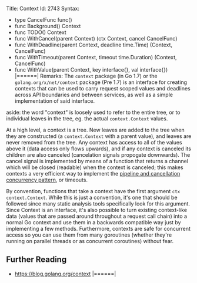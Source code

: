 Title: Context
Id: 2743
Syntax:
- type CancelFunc func()
- func Background() Context
- func TODO() Context
- func WithCancel(parent Context) (ctx Context, cancel CancelFunc)
- func WithDeadline(parent Context, deadline time.Time) (Context, CancelFunc)
- func WithTimeout(parent Context, timeout time.Duration) (Context, CancelFunc)
- func WithValue(parent Context, key interface{}, val interface{})
|======|
Remarks:
The `context` package (in Go 1.7) or the `golang.org/x/net/context` package (Pre 1.7) is an interface for creating contexts that can be used to carry request scoped values and deadlines across API boundaries and between services, as well as a simple implementation of said interface.

aside: the word "context" is loosely used to refer to the entire tree, or to individual leaves in the tree, eg. the actual `context.Context` values.

At a high level, a context is a tree. New leaves are added to the tree when they are constructed (a `context.Context` with a parent value), and leaves are never removed from the tree. Any context has access to all of the values above it (data access only flows upwards), and if any context is canceled its children are also canceled (cancelation signals propogate downwards). The cancel signal is implemented by means of a function that returns a channel which will be closed (readable) when the context is canceled; this makes contexts a very efficient way to implement the [pipeline and cancellation concurrency pattern](https://blog.golang.org/pipelines), or timeouts.

By convention, functions that take a context have the first argument `ctx context.Context`. While this is just a convention, it's one that should be followed since many static analysis tools specifically look for this argument. Since Context is an interface, it's also possible to turn existing context-like data (values that are passed around throughout a request call chain) into a normal Go context and use them in a backwards compatible way just by implementing a few methods. Furthermore, contexts are safe for concurrent access so you can use them from many goroutines (whether they're running on parallel threads or as concurrent coroutines) without fear.

## Further Reading ##

 - https://blog.golang.org/context
|======|
